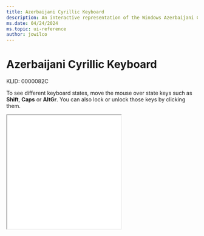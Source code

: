 ```yaml
---
title: Azerbaijani Cyrillic Keyboard
description: An interactive representation of the Windows Azerbaijani Cyrillic keyboard. To see different keyboard states, click or move the mouse over the state keys.
ms.date: 04/24/2024
ms.topic: ui-reference
author: jowilco
---
```


# Azerbaijani Cyrillic Keyboard

KLID: 0000082C

To see different keyboard states, move the mouse over state keys such as **Shift**, **Caps** or **AltGr**. You can also lock or unlock those keys by clicking them.

<iframe src="kbdaze.html" height="300"></iframe>
